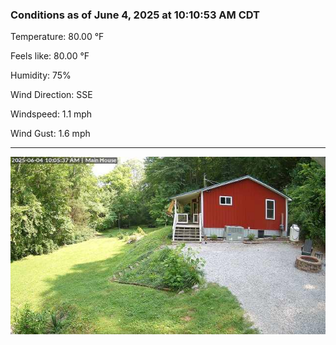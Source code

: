 ### Conditions as of June 4, 2025 at 10:10:53 AM CDT 

Temperature: 80.00 &deg;F

Feels like: 80.00 &deg;F

Humidity: 75%

Wind Direction: SSE

Windspeed: 1.1 mph

Wind Gust: 1.6 mph

---

<img src="./images/latest.jpeg"/>

